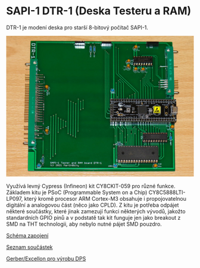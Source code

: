 # SAPI-1 DTR-1 (Deska Testeru a RAM)

DTR-1 je modení deska pro starší 8-bitový počítač SAPI-1. 

![DTR-1 PCB photo](https://github.com/mlukasek/SAPI_DTR-1/blob/main/images/SAPI_DTR-1_beta_front.jpg)

Využívá levný Cypress (Infineon) kit CY8CKIT-059 pro různé funkce. Základem kitu je PSoC (Programmable System on a Chip) CY8C5888LTI-LP097, který kromě procesor ARM Cortex-M3 obsahuje i propojovatelnou digitální a analogovou část (něco jako CPLD). Z kitu je potřeba odpájet některé součástky, které jinak zamezují funkci některých vývodů, jakožto standardních GPIO pinů a v podstatě tak kit funguje jen jako breakout z SMD na THT technologii, aby nebylo nutné pájet SMD pouzdro.

[Schéma zapojení](https://github.com/mlukasek/SAPI_DTR-1/blob/main/HW/DTR-1_v2021-05-06_SCH.pdf)

[Seznam součástek](https://github.com/mlukasek/SAPI_DTR-1/blob/main/HW/DTR-1_v2021-05-06_BOM.csv)

[Gerber/Excellon pro výrobu DPS](https://github.com/mlukasek/SAPI_DTR-1/blob/main/HW/Gerber/DTR-1_v2021-05-06_Gerber_cor.zip)

